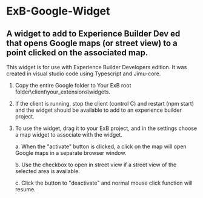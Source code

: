 # ExB-Google-Widget
<h2> A widget to add to Experience Builder Dev ed that opens Google maps (or street view) to a point clicked on the associated map.</h2>

This widget is for use with Experience Builder Developers edition.  It was created in visual studio code using Typescript and Jimu-core. 

1.  Copy the entire Google folder to Your ExB root folder\client\your_extensions\widgets. 
2.  If the client is running, stop the client (control C) and restart (npm start) and the widget should be available to add to an experience builder project.
3.  To use the widget, drag it to your ExB project, and in the settings choose a map widget to associate with the widget.

    a. When the "activate" button is clicked, a click on the map will open Google maps in a separate browser window.
    
    b. Use the checkbox to open in street view if a street view of the selected area is available.
    
    c. Click the button to "deactivate" and normal mouse click function will resume.

